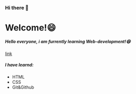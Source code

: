 ### Hi there 👋
# Welcome!😄
##### Hello everyone, i am furrently learning Web-development!😄
[link](https://de.freepik.com/vektoren-kostenlos/bunte-illustration-der-programmiererfunktion_5483080.htm#query=programmierung&position=15&from_view=keyword)

##### I have learnd:

- HTML
- CSS
- Git&Github


<!--
**TammyChen21/TammyChen21** is a ✨ _special_ ✨ repository because its `README.md` (this file) appears on your GitHub profile.

Here are some ideas to get you started:

- 🔭 I’m currently working on ...
- 🌱 I’m currently learning ...
- 👯 I’m looking to collaborate on ...
- 🤔 I’m looking for help with ...
- 💬 Ask me about ...
- 📫 How to reach me: ...
- 😄 Pronouns: ...
- ⚡ Fun fact: ...
-->
